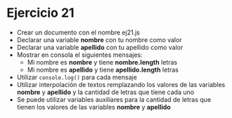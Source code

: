 # Ejercicio 21

* Crear un documento con el nombre ej21.js
* Declarar una variable **nombre** con tu nombre como valor
* Declarar una variable **apellido** con tu apellido como valor
* Mostrar en consola el siguientes mensajes: 
  * Mi nombre es **nombre** y tiene **nombre.length** letras
  * Mi nombre es **apellido** y tiene **apellido.length** letras
* Utilizar `console.log()` para cada mensaje
* Utilizar interpolación de textos remplazando los valores de las variables **nombre** y **apellido** y la cantidad de letras que tiene cada uno
* Se puede utilizar variables auxiliares para la cantidad de letras que tienen los valores de las variables **nombre** y **apellido**